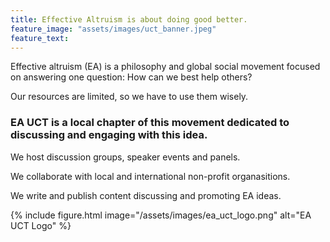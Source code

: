```yaml
---
title: Effective Altruism is about doing good better.
feature_image: "assets/images/uct_banner.jpeg"
feature_text: 
---
```

Effective altruism (EA) is a philosophy and global social movement focused on answering one question: How can we best help others?

Our resources are limited, so we have to use them wisely.

### EA UCT is a local chapter of this movement dedicated to discussing and engaging with this idea.
We host discussion groups, speaker events and panels.

We collaborate with local and international non-profit organasitions.

We write and publish content discussing and promoting EA ideas.

{% include figure.html image="/assets/images/ea_uct_logo.png" alt="EA UCT Logo" %}

